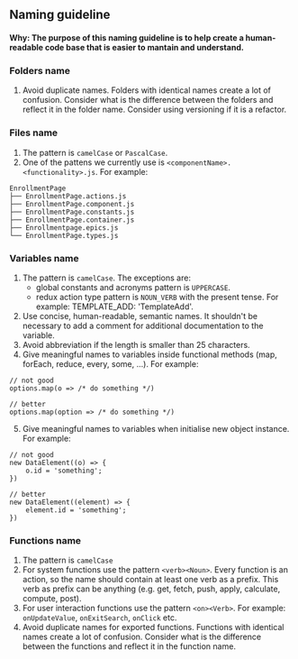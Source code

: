 ## Naming guideline 

#### Why: The purpose of this naming guideline is to help create a human-readable code base that is easier to mantain and understand.

### Folders name 

1. Avoid duplicate names. Folders with identical names create a lot of confusion. Consider what is the difference between the folders and reflect it in the folder name. Consider using versioning if it is a refactor.  

### Files name

1. The pattern is `camelCase` or `PascalCase`. 
2. One of the pattens we currently use is `<componentName>.<functionality>.js`. For example:

```
EnrollmentPage
├── EnrollmentPage.actions.js 
├── EnrollmentPage.component.js 
├── EnrollmentPage.constants.js 
├── EnrollmentPage.container.js 
├── Enrollmentpage.epics.js 
└── EnrollmentPage.types.js 
```

### Variables name

1. The pattern is `camelCase`. The exceptions are:
    - global constants and acronyms pattern is `UPPERCASE`.
    - redux action type pattern is `NOUN_VERB` with the present tense. For example: TEMPLATE_ADD: 'TemplateAdd'.
2. Use concise, human-readable, semantic names. It shouldn't be necessary to add a comment for additional documentation to the variable. 
3. Avoid abbreviation if the length is smaller than 25 characters. 
4. Give meaningful names to variables inside functional methods (map, forEach, reduce, every, some, ...). For example: 
```
// not good
options.map(o => /* do something */)

// better
options.map(option => /* do something */)
```
5. Give meaningful names to variables when initialise new object instance. For example: 
```
// not good
new DataElement((o) => {
    o.id = 'something';
})

// better
new DataElement((element) => {
    element.id = 'something';
})
```

### Functions name

1. The pattern is `camelCase`  
2. For system functions use the pattern `<verb><Noun>`. Every function is an action, so the name should contain at least one verb as a prefix. This verb as prefix can be anything (e.g. get, fetch, push, apply, calculate, compute, post). 
3. For user interaction functions use the pattern `<on><Verb>`. For example: `onUpdateValue`, `onExitSearch`, `onClick` etc.
4. Avoid duplicate names for exported functions. Functions with identical names create a lot of confusion. Consider what is the difference between the functions and reflect it in the function name. 